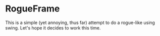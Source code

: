 # RogueFrame

This is a simple (yet annoying, thus far) attempt to do a rogue-like using swing. Let's hope it decides to work this time.
